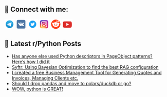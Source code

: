 ## 🔎 Connect with me:
[<img src="https://github.com/bullbesh/bullbesh/blob/main/images/Telegram.png" width="32" height="32" />](https://t.me/bullbesh)
[<img src="https://github.com/bullbesh/bullbesh/blob/main/images/VK.png" width="32" height="32" />](https://vk.com/bullbesh)
[<img src="https://github.com/bullbesh/bullbesh/blob/main/images/Twitter.png" width="32" height="32" />](https://twitter.com/bullbesh1)
[<img src="https://github.com/bullbesh/bullbesh/blob/main/images/Instagram.png" width="32" height="32" />](https://www.instagram.com/bullbesh)
[<img src="https://github.com/bullbesh/bullbesh/blob/main/images/Reddit.png" width="32" height="32" />](https://www.reddit.com/user/bullbesh)
[<img src="https://github.com/bullbesh/bullbesh/blob/main/images/YouTube.png" width="32" height="32" />](https://www.youtube.com/channel/UCtfjRs6uzgq5mfm8S06WTcg)

## 📕 Latest r/Python Posts
<!-- BLOG-POST-LIST:START -->
- [Has anyone else used Python descriptors in PageObject patterns? Here’s how I did it](https://www.reddit.com/r/Python/comments/1kxmdhw/has_anyone_else_used_python_descriptors_in/)
- [Syftr: Using Bayesian Optimization to find the best RAG configuration](https://www.reddit.com/r/Python/comments/1kxm0h1/syftr_using_bayesian_optimization_to_find_the/)
- [I created a free Business Management Tool for Generating Quotes and Invoices, Managing Clients etc.](https://www.reddit.com/r/Python/comments/1kxghp8/i_created_a_free_business_management_tool_for/)
- [Should I drop pandas and move to polars/duckdb or go?](https://www.reddit.com/r/Python/comments/1kxd97o/should_i_drop_pandas_and_move_to_polarsduckdb_or/)
- [WOW, python is GREAT!](https://www.reddit.com/r/Python/comments/1kxc0fv/wow_python_is_great/)
<!-- BLOG-POST-LIST:END -->
